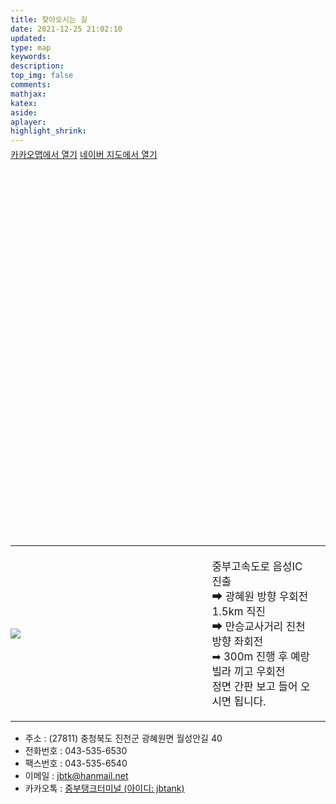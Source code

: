 ```yaml
---
title: 찾아오시는 길
date: 2021-12-25 21:02:10
updated:
type: map
keywords:
description:
top_img: false
comments:
mathjax:
katex:
aside:
aplayer:
highlight_shrink:
---
```

<div style="margin-top: -10px;">
<a class="btn-map" target="_blank" rel="noopener" href="https://map.kakao.com/?itemId=8070143&amp;q=중부탱크터미널" title="카카오맵에서 열기"><i class="far fa-hand-point-right"></i> 카카오맵에서 열기</a>
<a class="btn-map" target="_blank" rel="noopener" href="https://map.naver.com/v5/entry/place/17760664" title="네이버 지도에서 열기"><i class="far fa-hand-point-right"></i> 네이버 지도에서 열기</a>
</div>
<div id="map" style="width:100%;height:600px;max-height:50vh;"></div>


<table id="pc-map">
<tbody>
<tr>
<td style="padding: 0; width: 60%;">

![](/img/maps.jpg)</td>
<td style="padding: 20px;font-size: 1.05em">
중부고속도로 음성IC 진출 <br>
➡ 광혜원 방향 우회전 1.5km 직진 <br>
➡ 만승교사거리 진천 방향 좌회전 <br>
➡ 300m 진행 후 예랑빌라 끼고 우회전 <br>
정면 간판 보고 들어 오시면 됩니다.
</td>
</tr>
</tbody>

</table>
<table id="mobile-map">
<tbody>
<tr>
<td style="padding: 0;">

![](/img/maps.jpg)</td></tr>
<tr>
<td style="padding: 20px;font-size: 1.05em">
중부고속도로 음성IC 진출 ➡ 광혜원 방향 우회전 1.5km 직진 <br>
➡ 만승교사거리 진천 방향 좌회전 ➡ 300m 진행 후 예랑빌라 끼고 우회전 <br>
정면 간판 보고 들어 오시면 됩니다.
</td>
</tr>
</tbody>
</table>






- 주소 : (27811) 충청북도 진천군 광혜원면 월성안길 40
- 전화번호 : 043-535-6530
- 팩스번호 : 043-535-6540
- 이메일 : [jbtk@hanmail.net](mailto:jbtk@hanmail.net)
- 카카오톡 : [중부탱크터미널 (아이디: jbtank)](https://pf.kakao.com/_Sexfbb/chat)




<script type="text/javascript" src="//dapi.kakao.com/v2/maps/sdk.js?appkey=d2d57ee9cff9917887f3630b30650876"></script>
<script>
  var mapContainer = document.getElementById("map"),
  mapOption = {
      center: new kakao.maps.LatLng(36.9778603,127.4442646),
      level: 8
  };
  var map = new kakao.maps.Map(mapContainer, mapOption);
  var marker = new kakao.maps.Marker({
    position : new kakao.maps.LatLng(36.9778603,127.4442646),
    title: "중부탱크터미널",
    clickable: true
  });
  marker.setMap(map);
  var mapTypeControl = new kakao.maps.MapTypeControl();
  map.addControl(mapTypeControl, kakao.maps.ControlPosition.TOPRIGHT);
  var zoomControl = new kakao.maps.ZoomControl();
  map.addControl(zoomControl, kakao.maps.ControlPosition.RIGHT);
</script>

<style>
#article-container .btn-map {
  margin: 0 0 6px;
  padding: 0 15px;
  display: inline-block;  
  background-color: #eee;
  color: #999;
  text-align: center;
  line-height: 2;
  margin-top: 4px;
  -webkit-transition: none;
  -moz-transition: none;
  -o-transition: none;
  -ms-transition: none;
  transition: none;
  overflow-wrap: break-word;
}
#article-container .btn-map:hover {
  background-color: #a2c8f1;
  color: #fff;
}
#article-container .btn-map:active {
  background-color: #ffbfc9;
  color: #fff;
}

#article-container table img ,
#article-container table td p,
#article-container div.table-wrap,
#article-container div.table-wrap + p {
  margin: 0 auto;
}
@media screen and (max-width: 900px) {
  #pc-map {
    display: none;
  }
}
@media screen and (min-width: 901px) {
  #mobile-map {
    display: none;
  }
}
</style>